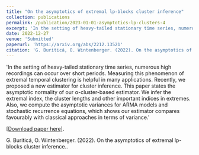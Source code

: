 ```yaml
---
title: "On the asymptotics of extremal lp-blocks cluster inference"
collection: publications
permalink: /publication/2023-01-01-asymptotics-lp-clusters-4
excerpt: 'In the setting of heavy-tailed stationary time series, numerous high recordings can occur over short periods. Measuring this phenomenon of extremal temporal clustering is helpful in many applications. Recently, we proposed a new estimator for cluster inference. This paper states the asymptotic normality of our α-cluster-based estimator. We infer the extremal index, the cluster lengths and other important indices in extremes. Also, we compute the asymptotic variances for ARMA models and stochastic recurrence equations, which shows our estimator compares favourably with classical approaches in terms of variance.'
date: 2022-12-27
venue: 'Submitted'
paperurl: 'https://arxiv.org/abs/2212.13521'
citation: 'G. Buriticá, O. Wintenberger. (2022). On the asymptotics of extremal lp-blocks cluster inference.'
---
```

'In the setting of heavy-tailed stationary time series, numerous high recordings can occur over short periods. Measuring this phenomenon of extremal temporal clustering is helpful in many applications. Recently, we proposed a new estimator for cluster inference. This paper states the asymptotic normality of our α-cluster-based estimator. We infer the extremal index, the cluster lengths and other important indices in extremes. Also, we compute the asymptotic variances for ARMA models and stochastic recurrence equations, which shows our estimator compares favourably with classical approaches in terms of variance.'

[[Download paper here]](https://arxiv.org/abs/2212.13521).


G. Buriticá, O. Wintenberger. (2022). On the asymptotics of extremal lp-blocks cluster inference..
